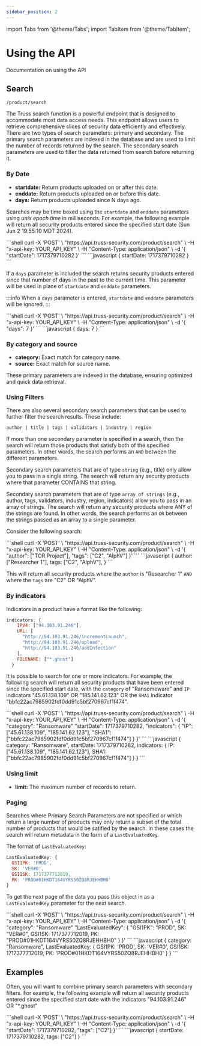 ```yaml
---
sidebar_position: 2
---
```


import Tabs from '@theme/Tabs';
import TabItem from '@theme/TabItem';

# Using the API

Documentation on using the API

## Search

`/product/search`

The Truss search function is a powerful endpoint that is designed to accommodate most data access needs. This endpoint allows users to retrieve comprehensive slices of security data efficiently and effectively. There are two types of search parameters: primary and secondary. The primary search parameters are indexed in the database and are used to limit the number of records returned by the search. The secondary search parameters are used to filter the data returned from search before returning it.

### By Date 

* **startdate:** Return products uploaded on or after this date.
* **enddate:** Return products uploaded on or before this date.
* **days:** Return products uploaded since N days ago.

Searches may be time boxed using the `startdate` and `enddate` parameters using *unix epoch time* in milliseconds. For example, the following example will return all security products entered since the specified start date (Sun Jun  2 19:55:10 MDT 2024).

<Tabs>
  <TabItem value="curl" label="curl" default>
```shell
curl -X 'POST' \
  "https://api.truss-security.com/product/search" \
  -H "x-api-key: YOUR_API_KEY" \
  -H "Content-Type: application/json" \
  -d '{
    "startDate": 1717379710282
  }'
```
  </TabItem>
  <TabItem value="javascript" label="javascript">
```javascript
{
  startDate: 1717379710282
}
```
  </TabItem>
</Tabs>


If a `days` parameter is included the search returns security products entered since that number of days in the past to the current time. This parameter will be used in place of `startdate` and `enddate` parameters.

:::info
When a `days` parameter is entered, `startdate` and `enddate` parameters will be ignored.
:::

<Tabs>
  <TabItem value="curl" label="curl" default>
```shell
curl -X 'POST' \
  "https://api.truss-security.com/product/search" \
  -H "x-api-key: YOUR_API_KEY" \
  -H "Content-Type: application/json" \
  -d '{
    "days": 7
  }'
```
  </TabItem>
  <TabItem value="javascript" label="javascript">
```javascript
{
  days: 7
}
```
  </TabItem>
</Tabs>


### By category and source

* **category:** Exact match for category name.
* **source:** Exact match for source name.

These primary parameters are indexed in the database, ensuring optimized and quick data retrieval.

### Using Filters

There are also several secondary search parameters that can be used to further filter the search results. These include:

`author | title | tags | validators | industry | region`

If more than one secondary parameter is specified in a search, then the search will return those products that satisfy both of the specified parameters. In other words, the search performs an `AND` between the different parameters.

Secondary search parameters that are of type `string` (e.g., title) only allow you to pass in a single string. The search will return any security products where that parameter CONTAINS that string.

Secondary search parameters that are of type `array of strings` (e.g., author, tags, validators, industry, region, indicators) allow you to pass in an array of strings. The search will return any security products where ANY of the strings are found. In other words, the search performs an `OR` between the strings passed as an array to a single parameter.

Consider the following search:

<Tabs>
  <TabItem value="curl" label="curl" default>
```shell
curl -X 'POST' \
  "https://api.truss-security.com/product/search" \
  -H "x-api-key: YOUR_API_KEY" \
  -H "Content-Type: application/json" \
  -d '{
    "author": ["TOR Project"],
    "tags": ["C2", "AlphV"]
  }'
```
  </TabItem>
  <TabItem value="javascript" label="javascript">
```javascript
{
  author: ["Researcher 1"],
  tags: ["C2", "AlphV"],
}
```
  </TabItem>
</Tabs>


This will return all security products where the `author` is "Researcher 1" `AND` where the `tags` are "C2" OR "AlphV".

### By indicators

Indicators in a product have a format like the following:

```javascript
indicators: {
    IPV4: ["94.103.91.246"],
    URL: [
      "http://94.103.91.246/incrementLaunch",
      "http://94.103.91.246/upload",
      "http://94.103.91.246/addInfection"
    ],
    FILENAME: ["*.ghost"]
  }
```

It is possible to search for one or more indicators. For example, the following search will return all security products that have been entered since the specified start date, with the `category` of "Ransomeware" and `IP` indicators "45.61.138.109" OR "185.141.62.123" OR the `SHA1` indicator "bbfc22ac7985902fdf0dd91c5bf270967cf1f474".

<Tabs>
  <TabItem value="curl" label="curl" default>
```shell
curl -X 'POST' \
  "https://api.truss-security.com/product/search" \
  -H "x-api-key: YOUR_API_KEY" \
  -H "Content-Type: application/json" \
  -d '{
    "category": "Ransomware"
    "startDate": 1717379710282,
    "indicators": {
      "IP": ["45.61.138.109", "185.141.62.123"],
      "SHA1": ["bbfc22ac7985902fdf0dd91c5bf270967cf1f474"]
    }
  }'
```
  </TabItem>
  <TabItem value="javascript" label="javascript">
```javascript
{
  category: "Ransomware",
  startDate: 1717379710282,
  indicators: {
    IP: ["45.61.138.109", "185.141.62.123"],
    SHA1: ["bbfc22ac7985902fdf0dd91c5bf270967cf1f474"]
  }
}
```
  </TabItem>
</Tabs>



### Using limit

* **limit:** The maximum number of records to return.

### Paging

Searches where Primary Search Parameters are not specified or which return a large number of products may only return a subset of the total number of products that would be satified by the search. In these cases the search will return metadata in the form of a `LastEvaluatedKey`. 

The format of `LastEvaluatedKey`:

```javascript
LastEvaluatedKey: {
  GSI1PK: 'PROD',
  SK: 'VER#0',
  GSI1SK: 1717377712019,
  PK: 'PROD#01HKDT164VYRS50ZQ8RJEHHBH0'
}
```

To get the next page of the data you pass this object in as a `LastEvaluatedKey` parameter for the next search.


<Tabs>
  <TabItem value="curl" label="curl" default>
```shell
curl -X 'POST' \
  "https://api.truss-security.com/product/search" \
  -H "x-api-key: YOUR_API_KEY" \
  -H "Content-Type: application/json" \
  -d '{
    "category": "Ransomware"
    "LastEvaluatedKey": {
      "GSI1PK": "PROD",
      SK: "VER#0",
      GSI1SK: 1717377712019,
      PK: "PROD#01HKDT164VYRS50ZQ8RJEHHBH0"
    }
  }'
```
  </TabItem>
  <TabItem value="javascript" label="javascript">
```javascript
{
  category: "Ransomware",
  LastEvaluatedKey: {
    GSI1PK: 'PROD',
    SK: 'VER#0',
    GSI1SK: 1717377712019,
    PK: 'PROD#01HKDT164VYRS50ZQ8RJEHHBH0'
  }
}
```
  </TabItem>
</Tabs>




## Examples

Often, you will want to combine primary search parameters with secondary filters. For example, the following example will return all security products entered since the specified start date with the indicators "94.103.91.246" OR "*.ghost"

<Tabs>
  <TabItem value="curl" label="curl" default>
```shell
curl -X 'POST' \
  "https://api.truss-security.com/product/search" \
  -H "x-api-key: YOUR_API_KEY" \
  -H "Content-Type: application/json" \
  -d '{
    "startDate": 1717379710282,
    "tags": ["C2"]
  }'
```
  </TabItem>
  <TabItem value="javascript" label="javascript">
```javascript
{
  startDate: 1717379710282,
  tags: ["C2"]
}
```
  </TabItem>
</Tabs>


